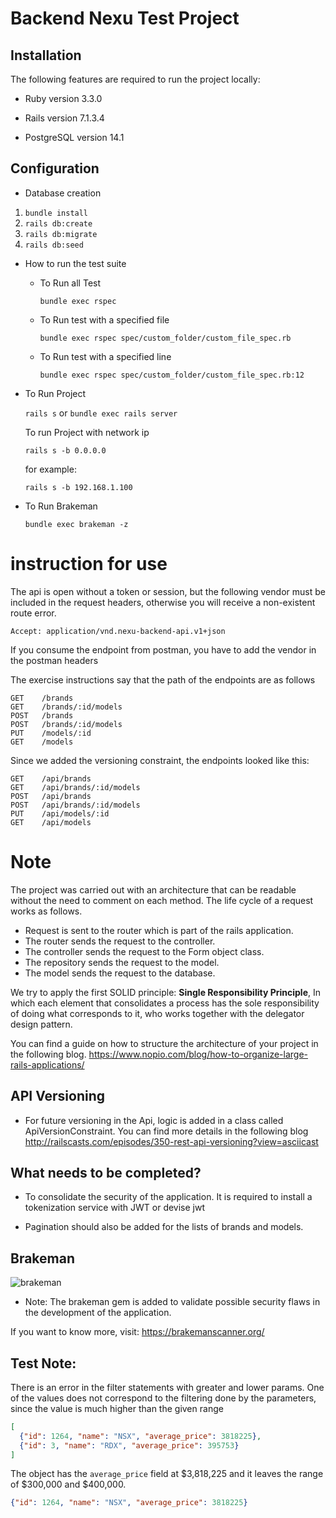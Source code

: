 # Backend Nexu Test Project

## Installation

The following features are required to run the project locally:

* Ruby version 3.3.0

* Rails version 7.1.3.4

* PostgreSQL version 14.1

## Configuration

* Database creation
 1. `bundle install`
 2. `rails db:create`
 3. `rails db:migrate`
 4. `rails db:seed`

* How to run the test suite
  * To Run all Test

     `bundle exec rspec`

  * To Run test with a specified file
    
    `bundle exec rspec spec/custom_folder/custom_file_spec.rb`

  * To Run test with a specified line
    
    `bundle exec rspec spec/custom_folder/custom_file_spec.rb:12`

* To Run Project

   `rails s` or `bundle exec rails server`

  To run Project with network ip
  
   `rails s -b 0.0.0.0`

  for example:
  
   `rails s -b 192.168.1.100`

* To Run Brakeman
  
   `bundle exec brakeman -z`

# instruction for use
The api is open without a token or session, but the following vendor must be included in the request headers, otherwise you will receive a non-existent route error.

`Accept: application/vnd.nexu-backend-api.v1+json`

If you consume the endpoint from postman, you have to add the vendor in the postman headers

The exercise instructions say that the path of the endpoints are as follows
```
GET    /brands
GET    /brands/:id/models
POST   /brands
POST   /brands/:id/models
PUT    /models/:id
GET    /models
```

Since we added the versioning constraint, the endpoints looked like this:
```
GET    /api/brands
GET    /api/brands/:id/models
POST   /api/brands
POST   /api/brands/:id/models
PUT    /api/models/:id
GET    /api/models
```
                           
# Note

The project was carried out with an architecture that can be readable without the need to comment on each method. The life cycle of a request works as follows.

- Request is sent to the router which is part of the rails application.
- The router sends the request to the controller.
- The controller sends the request to the Form object class.
- The repository sends the request to the model.
- The model sends the request to the database.

We try to apply the first SOLID principle: __Single Responsibility Principle__, In which each element that consolidates a process has the sole responsibility of doing what corresponds to it, who works together with the delegator design pattern.

You can find a guide on how to structure the architecture of your project in the following blog.
https://www.nopio.com/blog/how-to-organize-large-rails-applications/

## API Versioning

* For future versioning in the Api, logic is added in a class called ApiVersionConstraint.
You can find more details in the following blog http://railscasts.com/episodes/350-rest-api-versioning?view=asciicast

## What needs to be completed?

* To consolidate the security of the application. It is required to install a tokenization service with JWT or devise jwt

* Pagination should also be added for the lists of brands and models.

## Brakeman

![brakeman](brakeman.png)

* Note: The brakeman gem is added to validate possible security flaws in the development of the application.

If you want to know more, visit: https://brakemanscanner.org/

## Test Note:

There is an error in the filter statements with greater and lower params. One of the values ​​does not correspond to the filtering done by the parameters, since the value is much higher than the given range

```JSON
[
  {"id": 1264, "name": "NSX", "average_price": 3818225},
  {"id": 3, "name": "RDX", "average_price": 395753}
]

```

The object has the `average_price` field at $3,818,225 and it leaves the range of $300,000 and $400,000.
```JSON
{"id": 1264, "name": "NSX", "average_price": 3818225}
```
